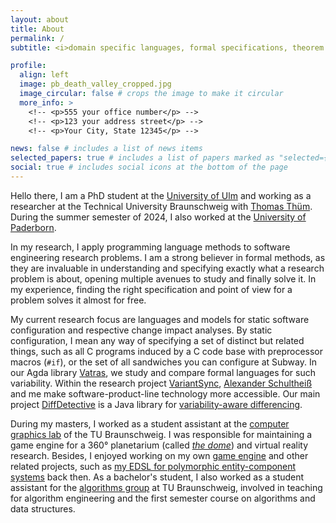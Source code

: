 ```yaml
---
layout: about
title: About
permalink: /
subtitle: <i>domain specific languages, formal specifications, theorem proving, trading card games</i>

profile:
  align: left
  image: pb_death_valley_cropped.jpg
  image_circular: false # crops the image to make it circular
  more_info: >
    <!-- <p>555 your office number</p> -->
    <!-- <p>123 your address street</p> -->
    <!-- <p>Your City, State 12345</p> -->

news: false # includes a list of news items
selected_papers: true # includes a list of papers marked as "selected={true}"
social: true # includes social icons at the bottom of the page
---
```


Hello there,
I am a PhD student at the [University of Ulm](https://www.uni-ulm.de/en/in/sp/team/paul-maximilian-bittner/) and working as a researcher at the Technical University Braunschweig with [Thomas Thüm](https://www.tu-braunschweig.de/isf/team/thuem).
During the summer semester of 2024, I also worked at the [University of Paderborn](https://www.uni-paderborn.de/person/105026).

In my research, I apply programming language methods to software engineering research problems. I am a strong believer in formal methods, as they are invaluable in understanding and specifying exactly what a research problem is about, opening multiple avenues to study and finally solve it. In my experience, finding the right specification and point of view for a problem solves it almost for free.

My current research focus are languages and models for static software configuration and respective change impact analyses. By static configuration, I mean any way of specifying a set of distinct but related things, such as all C programs induced by a C code base with preprocessor macros (`#if`), or the set of all sandwiches you can configure at Subway. In our Agda library [Vatras](https://github.com/pmbittner/Vatras), we study and compare formal languages for such variability. Within the research project [VariantSync](https://www.uni-ulm.de/in/sp/research/projects/variantsync/), [Alexander Schultheiß](https://alexanderschultheiss.github.io/) and me make software-product-line technology more accessible. Our main project [DiffDetective](https://github.com/VariantSync/DiffDetective) is a Java library for [variability-aware differencing](https://github.com/VariantSync/DiffDetective?tab=readme-ov-file#variability-aware-differencing-with-diffdetective-fse-2024--best-demo-paper-).

During my masters, I worked as a student assistant at the [computer graphics lab](https://graphics.tu-bs.de/) of the TU Braunschweig. I was responsible for maintaining a game engine for a 360° planetarium (called [_the dome_](https://graphics.tu-bs.de/projects/icg-dome)) and virtual reality research. Besides, I enjoyed working on my own [game engine](https://github.com/pmbittner/PaxEngine3) and other related projects, such as [my EDSL for polymorphic entity-component systems](https://github.com/pmbittner/Polypropylene) back then. As a bachelor's student, I also worked as a student assistant for the [algorithms group](https://www.ibr.cs.tu-bs.de/alg/) at TU Braunschweig, involved in teaching for algorithm engineering and the first semester course on algorithms and data structures.
